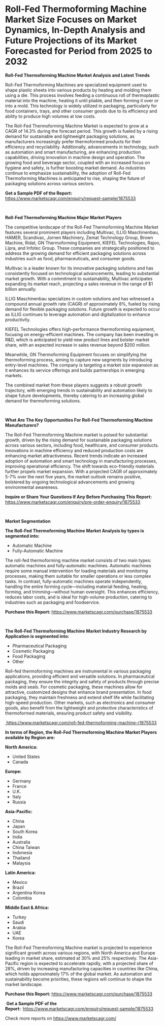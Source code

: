 <p><h1>Roll-Fed Thermoforming Machine Market Size Focuses on Market Dynamics, In-Depth Analysis and Future Projections of its Market Forecasted for Period from 2025 to 2032</h1></p><p><strong>Roll-Fed Thermoforming Machine Market Analysis and Latest Trends</strong></p>
<p><p>Roll-Fed Thermoforming Machines are specialized equipment used to shape plastic sheets into various products by heating and molding them using a die. This process involves feeding a continuous roll of thermoplastic material into the machine, heating it until pliable, and then forming it over or into a mold. This technology is widely utilized in packaging, particularly for food containers, trays, and other consumer goods due to its efficiency and ability to produce high volumes at low costs.</p><p>The Roll-Fed Thermoforming Machine Market is expected to grow at a CAGR of 14.3% during the forecast period. This growth is fueled by a rising demand for sustainable and lightweight packaging solutions, as manufacturers increasingly prefer thermoformed products for their efficiency and recyclability. Additionally, advancements in technology, such as automation and smart manufacturing, are enhancing production capabilities, driving innovation in machine design and operation. The growing food and beverage sector, coupled with an increased focus on hygiene and safety, is further boosting market demand. As industries continue to emphasize sustainability, the adoption of Roll-Fed Thermoforming Machines is anticipated to rise, shaping the future of packaging solutions across various sectors.</p></p>
<p><strong>Get a Sample PDF of the Report:&nbsp;</strong> <a href="https://www.marketscagr.com/enquiry/request-sample/1875533?utm_campaign=2803&utm_medium=2&utm_source=Github&utm_content=ia&utm_term=28022025&utm_id=roll-fed-thermoforming-machine">https://www.marketscagr.com/enquiry/request-sample/1875533</a></p>
<p>&nbsp;</p>
<p><strong>Roll-Fed Thermoforming Machine Major Market Players</strong></p>
<p><p>The competitive landscape of the Roll-Fed Thermoforming Machine Market features several prominent players including Multivac, ILLIG Maschinenbau, HAMER, Scandivac, Jornen Machinery, Zemat Technology Group, Brown Machine, Ridat, GN Thermoforming Equipment, KIEFEL Technologies, Rajoo, Lipra, and Infotec Group. These companies are strategically positioned to address the growing demand for efficient packaging solutions across industries such as food, pharmaceuticals, and consumer goods.</p><p>Multivac is a leader known for its innovative packaging solutions and has consistently focused on technological advancements, leading to substantial market growth. With a commitment to sustainability, Multivac anticipates expanding its market reach, projecting a sales revenue in the range of $1 billion annually.</p><p>ILLIG Maschinenbau specializes in custom solutions and has witnessed a compound annual growth rate (CAGR) of approximately 8%, fueled by rising demand for flexible packaging solutions. Future growth is expected to occur as ILLIG continues to leverage automation and digitalization to enhance productivity.</p><p>KIEFEL Technologies offers high-performance thermoforming equipment, focusing on energy-efficient machines. The company has been investing in R&D, which is anticipated to yield new product lines and bolster market share, with an expected increase in sales revenue beyond $200 million.</p><p>Meanwhile, GN Thermoforming Equipment focuses on simplifying the thermoforming process, aiming to capture new segments by introducing entry-level machines. The company is targeting a market size expansion as it enhances its service offerings and builds partnerships in emerging markets.</p><p>The combined market from these players suggests a robust growth trajectory, with emerging trends in sustainability and automation likely to shape future developments, thereby catering to an increasing global demand for thermoforming solutions.</p></p>
<p>&nbsp;</p>
<p><strong>What Are The Key Opportunities For Roll-Fed Thermoforming Machine Manufacturers?</strong></p>
<p><p>The Roll-Fed Thermoforming Machine market is poised for substantial growth, driven by the rising demand for sustainable packaging solutions across various sectors, including food, healthcare, and consumer products. Innovations in machine efficiency and reduced production costs are enhancing market attractiveness. Recent trends indicate an increased adoption of automation and smart technology in manufacturing processes, improving operational efficiency. The shift towards eco-friendly materials further propels market expansion. With a projected CAGR of approximately 5-7% over the next five years, the market outlook remains positive, bolstered by ongoing technological advancements and growing environmental awareness.</p></p>
<p><strong>Inquire or Share Your Questions If Any Before Purchasing This Report:</strong> <a href="https://www.marketscagr.com/enquiry/pre-order-enquiry/1875533?utm_campaign=2803&utm_medium=2&utm_source=Github&utm_content=ia&utm_term=28022025&utm_id=roll-fed-thermoforming-machine">https://www.marketscagr.com/enquiry/pre-order-enquiry/1875533</a></p>
<p>&nbsp;</p>
<p><strong>Market Segmentation</strong></p>
<p><strong>The Roll-Fed Thermoforming Machine Market Analysis by types is segmented into:</strong></p>
<p><ul><li>Automatic Machine</li><li>Fully-Automatic Machine</li></ul></p>
<p><p>The roll-fed thermoforming machine market consists of two main types: automatic machines and fully-automatic machines. Automatic machines require some manual intervention for loading materials and monitoring processes, making them suitable for smaller operations or less complex tasks. In contrast, fully-automatic machines operate independently, handling the entire forming cycle—including material feeding, heating, forming, and trimming—without human oversight. This enhances efficiency, reduces labor costs, and is ideal for high-volume production, catering to industries such as packaging and foodservice.</p></p>
<p><strong>Purchase this Report:&nbsp;</strong><a href="https://www.marketscagr.com/purchase/1875533?utm_campaign=2803&utm_medium=2&utm_source=Github&utm_content=ia&utm_term=28022025&utm_id=roll-fed-thermoforming-machine">https://www.marketscagr.com/purchase/1875533</a></p>
<p>&nbsp;</p>
<p><strong>The Roll-Fed Thermoforming Machine Market Industry Research by Application is segmented into:</strong></p>
<p><ul><li>Pharmaceutical Packaging</li><li>Cosmetic Packaging</li><li>Food Packaging</li><li>Other</li></ul></p>
<p><p>Roll-fed thermoforming machines are instrumental in various packaging applications, providing efficient and versatile solutions. In pharmaceutical packaging, they ensure the integrity and safety of products through precise molds and seals. For cosmetic packaging, these machines allow for attractive, customized designs that enhance brand presentation. In food packaging, they maintain freshness and extend shelf life while facilitating high-speed production. Other markets, such as electronics and consumer goods, also benefit from the lightweight and protective characteristics of thermoformed materials, ensuring product safety and visibility.</p></p>
<p><a href="https://www.marketscagr.com/roll-fed-thermoforming-machine-r1875533?utm_campaign=2803&utm_medium=2&utm_source=Github&utm_content=ia&utm_term=28022025&utm_id=roll-fed-thermoforming-machine">&nbsp;https://www.marketscagr.com/roll-fed-thermoforming-machine-r1875533</a></p>
<p><strong>In terms of Region, the Roll-Fed Thermoforming Machine Market Players available by Region are:</strong></p>
<p>
    <p> <strong> North America: </strong>
        <ul>
            <li>United States</li>
            <li>Canada</li>
        </ul>
        </p> 
    <p> <strong> Europe: </strong>
        <ul>
            <li>Germany</li>
            <li>France</li>
            <li>U.K.</li>
            <li>Italy</li>
            <li>Russia</li>
        </ul>
        </p> 
    <p> <strong> Asia-Pacific: </strong>
        <ul>
            <li>China</li>
            <li>Japan</li>
            <li>South Korea</li>
            <li>India</li>
            <li>Australia</li>
            <li>China Taiwan</li>
            <li>Indonesia</li>
            <li>Thailand</li>
            <li>Malaysia</li>
        </ul>
        </p> 
    <p> <strong> Latin America: </strong>
        <ul>
            <li>Mexico</li>
            <li>Brazil</li>
            <li>Argentina Korea</li>
            <li>Colombia</li>
        </ul>
        </p> 
    <p> <strong> Middle East & Africa: </strong>
        <ul>
            <li>Turkey</li>
            <li>Saudi</li>
            <li>Arabia</li>
            <li>UAE</li>
            <li>Korea</li>
        </ul>
    </p>
    </p>
<p><p>The Roll-Fed Thermoforming Machine market is projected to experience significant growth across various regions, with North America and Europe leading in market share, estimated at 30% and 25% respectively. The Asia-Pacific region is expected to accelerate rapidly, with a projected share of 28%, driven by increasing manufacturing capacities in countries like China, which holds approximately 17% of the global market. As automation and sustainability become priorities, these regions will continue to shape the market landscape.</p></p>
<p><strong>Purchase this Report: </strong><a href="https://www.marketscagr.com/purchase/1875533?utm_campaign=2803&utm_medium=2&utm_source=Github&utm_content=ia&utm_term=28022025&utm_id=roll-fed-thermoforming-machine">https://www.marketscagr.com/purchase/1875533</a></p>
<p>&nbsp;<strong>Get a Sample PDF of the Report:&nbsp;&nbsp;</strong><a href="https://www.marketscagr.com/enquiry/request-sample/1875533?utm_campaign=2803&utm_medium=2&utm_source=Github&utm_content=ia&utm_term=28022025&utm_id=roll-fed-thermoforming-machine">https://www.marketscagr.com/enquiry/request-sample/1875533</a></p>
<p><strong></strong></p>
<p>Check more reports on <a href="https://www.marketscagr.com/?utm_campaign=2803&utm_medium=2&utm_source=Github&utm_content=ia&utm_term=28022025&utm_id=roll-fed-thermoforming-machine">https://www.marketscagr.com/</a></p>